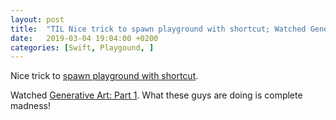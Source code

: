 ```yaml
---
layout: post
title:  "TIL Nice trick to spawn playground with shortcut; Watched Generative Art: Part 1"
date:   2019-03-04 19:04:00 +0200
categories: [Swift, Playgound, ]
---
```

Nice trick to [spawn playground with shortcut](https://mobile.twitter.com/twolivesleft/status/1100964316675637250).

Watched [Generative Art: Part 1](https://www.pointfree.co/episodes/ep49-generative-art-part-1). What these guys are doing is complete madness!

